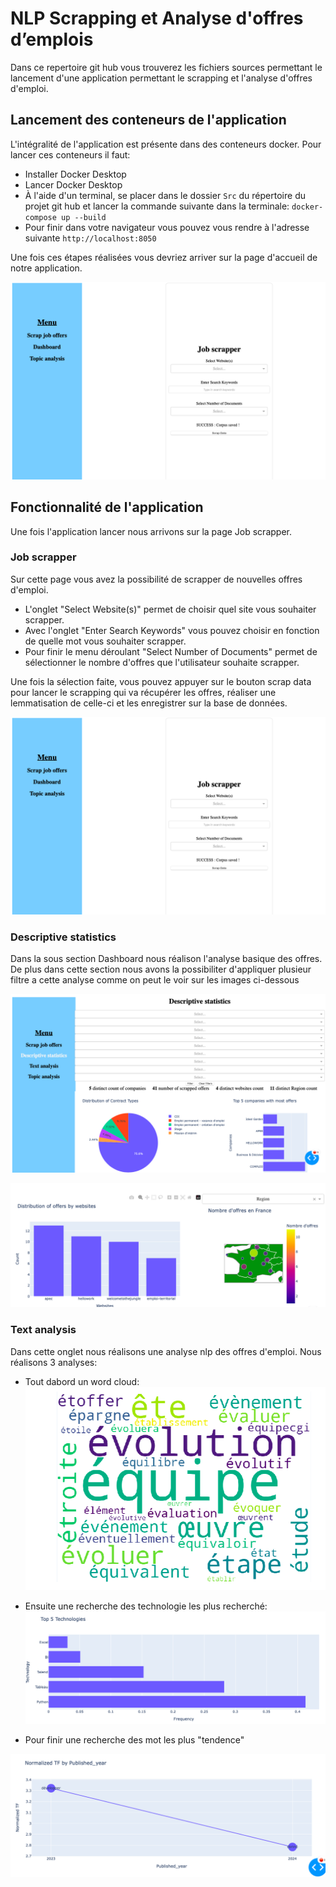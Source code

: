 # NLP Scrapping et Analyse d'offres d’emplois

Dans ce repertoire git hub vous trouverez les fichiers sources permettant le lancement d'une application permettant le scrapping et l'analyse d'offres d'emploi. 


## Lancement des conteneurs de l'application

L'intégralité de l'application est présente dans des conteneurs docker. Pour lancer ces conteneurs il faut:
- Installer Docker Desktop
- Lancer Docker Desktop
- À l'aide d'un terminal, se placer dans le dossier ``Src`` du répertoire du projet git hub et lancer la commande suivante dans la terminale:
``docker-compose up --build``
- Pour finir dans votre navigateur vous pouvez vous rendre à l'adresse suivante ``http://localhost:8050``

Une fois ces étapes réalisées vous devriez arriver sur la page d'accueil de notre application.

![Image accueil](img/accueil.png)


## Fonctionnalité de l'application 

Une fois l'application lancer nous arrivons sur la page Job scrapper.

### Job scrapper

Sur cette page vous avez la possibilité de scrapper de nouvelles offres d'emploi. 
- L'onglet "Select Website(s)" permet de choisir quel site vous souhaiter scrapper. 
- Avec l'onglet "Enter Search Keywords" vous pouvez choisir en fonction de quelle mot vous souhaiter scrapper. 
- Pour finir le menu déroulant "Select Number of Documents" permet de sélectionner le nombre d'offres que l'utilisateur souhaite scrapper.

Une fois la sélection faite, vous pouvez appuyer sur le bouton scrap data pour lancer le scrapping qui va récupérer les offres, réaliser une lemmatisation de celle-ci et les enregistrer sur la base de données.

![Descriptive_statistics1](img/accueil.png)

### Descriptive statistics

Dans la sous section Dashboard nous réalison l'analyse basique des offres. De plus dans cette section nous avons la possibiliter d'appliquer plusieur filtre a cette analyse comme on peut le voir sur les images ci-dessous

![Descriptive_statistics1](img/Descriptive_statistics1.png)

![Descriptive_statistics1](img/Descriptive_statistics2.png)


### Text analysis

Dans cette onglet nous réalisons une analyse nlp des offres d'emploi.
Nous réalisons 3 analyses:
- Tout dabord un word cloud:
![word](img/word.png)

- Ensuite une recherche des technologie les plus recherché:
![tec](img/techno.png)

- Pour finir une recherche des mot les plus "tendence"

![freq](img/freq.png)



